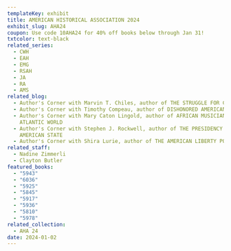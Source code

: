 ```yaml
---
templateKey: exhibit
title: AMERICAN HISTORICAL ASSOCIATION 2024
exhibit_slug: AHA24
coupon: Use code 10AHA24 for 40% off books below through Jan 31!
txtcolor: text-black
related_series:
  - CWH
  - EAH
  - EMG
  - RSAH
  - JA
  - RA
  - AMS
related_blog:
  - Author's Corner with Marvin T. Chiles, author of THE STRUGGLE FOR CHANGE
  - Author's Corner with Timothy Compeau, author of DISHONORED AMERICANS
  - Author's Corner with Mary Caton Lingold, author of AFRICAN MUSICIANS IN THE
    ATLANTIC WORLD
  - Author's Corner with Stephen J. Rockwell, author of THE PRESIDENCY AND THE
    AMERICAN STATE
  - Author's Corner with Shira Lurie, author of THE AMERICAN LIBERTY POLE
related_staff:
  - Nadine Zimmerli
  - Clayton Butler
featured_books:
  - "5943"
  - "6036"
  - "5925"
  - "5845"
  - "5917"
  - "5936"
  - "5810"
  - "5978"
related_collection:
  - AHA 24
date: 2024-01-02
---
```

